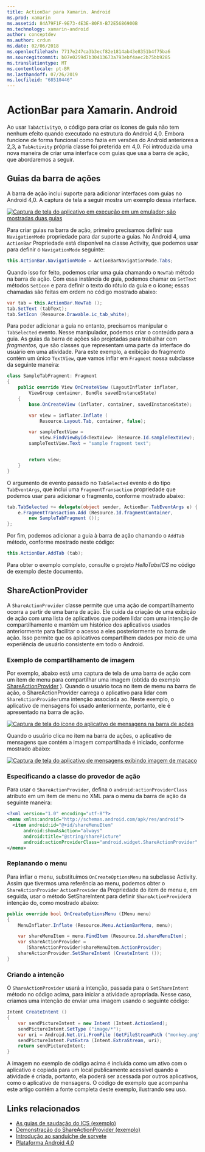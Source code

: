 ```yaml
---
title: ActionBar para Xamarin. Android
ms.prod: xamarin
ms.assetid: 84A79F1F-9E73-4E3E-80FA-B72E5686900B
ms.technology: xamarin-android
author: conceptdev
ms.author: crdun
ms.date: 02/06/2018
ms.openlocfilehash: 7717e247ca3b3ecf82e1814ab43e8351b4f75ba6
ms.sourcegitcommit: b07e0259d7b30413673a793ebf4aec2b75bb9285
ms.translationtype: MT
ms.contentlocale: pt-BR
ms.lasthandoff: 07/26/2019
ms.locfileid: "68510446"
---
```

# <a name="actionbar-for-xamarinandroid"></a>ActionBar para Xamarin. Android

Ao usar `TabActivity`o, o código para criar os ícones de guia não tem nenhum efeito quando executado na estrutura do Android 4,0. Embora funcione de forma funcional como fazia em versões do Android anteriores a 2,3, a `TabActivity` própria classe foi preterida em 4,0. Foi introduzida uma nova maneira de criar uma interface com guias que usa a barra de ação, que abordaremos a seguir.


## <a name="action-bar-tabs"></a>Guias da barra de ações

A barra de ação inclui suporte para adicionar interfaces com guias no Android 4,0.
A captura de tela a seguir mostra um exemplo dessa interface.

[![Captura de tela do aplicativo em execução em um emulador; são mostradas duas guias](action-bar-images/25-actionbartabs.png)](action-bar-images/25-actionbartabs.png#lightbox)

Para criar guias na barra de ação, primeiro precisamos definir sua `NavigationMode` propriedade para dar suporte a guias. No Android 4, uma `ActionBar` Propriedade está disponível na classe Activity, que podemos usar para definir o `NavigationMode` seguinte:

```csharp
this.ActionBar.NavigationMode = ActionBarNavigationMode.Tabs;
```

Quando isso for feito, podemos criar uma guia chamando o `NewTab` método na barra de ação. Com essa instância de guia, podemos chamar os `SetText` métodos `SetIcon` e para definir o texto do rótulo da guia e o ícone; essas chamadas são feitas em ordem no código mostrado abaixo:

```csharp
var tab = this.ActionBar.NewTab ();
tab.SetText (tabText);
tab.SetIcon (Resource.Drawable.ic_tab_white);
```

Para poder adicionar a guia no entanto, precisamos manipular o `TabSelected` evento. Nesse manipulador, podemos criar o conteúdo para a guia. As guias da barra de ações são projetadas para trabalhar com *fragmentos*, que são classes que representam uma parte da interface do usuário em uma atividade. Para este exemplo, a exibição do fragmento contém um único `TextView`, que vamos inflar em `Fragment` nossa subclasse da seguinte maneira:

```csharp
class SampleTabFragment: Fragment
{           
    public override View OnCreateView (LayoutInflater inflater,
        ViewGroup container, Bundle savedInstanceState)
    {
        base.OnCreateView (inflater, container, savedInstanceState);

        var view = inflater.Inflate (
            Resource.Layout.Tab, container, false);

        var sampleTextView =
            view.FindViewById<TextView> (Resource.Id.sampleTextView);            
        sampleTextView.Text = "sample fragment text";


        return view;
    }
}
```

O argumento de evento passado no `TabSelected` evento é do tipo `TabEventArgs`, que inclui uma `FragmentTransaction` propriedade que podemos usar para adicionar o fragmento, conforme mostrado abaixo:

```csharp
tab.TabSelected += delegate(object sender, ActionBar.TabEventArgs e) {             
    e.FragmentTransaction.Add (Resource.Id.fragmentContainer,
        new SampleTabFragment ());
};
```

Por fim, podemos adicionar a guia à barra de ação chamando o `AddTab` método, conforme mostrado neste código:

```csharp
this.ActionBar.AddTab (tab);
```

Para obter o exemplo completo, consulte o projeto *HelloTabsICS* no código de exemplo deste documento.


## <a name="shareactionprovider"></a>ShareActionProvider

A `ShareActionProvider` classe permite que uma ação de compartilhamento ocorra a partir de uma barra de ação. Ele cuida da criação de uma exibição de ação com uma lista de aplicativos que podem lidar com uma intenção de compartilhamento e mantém um histórico dos aplicativos usados anteriormente para facilitar o acesso a eles posteriormente na barra de ação. Isso permite que os aplicativos compartilhem dados por meio de uma experiência de usuário consistente em todo o Android.


### <a name="image-sharing-example"></a>Exemplo de compartilhamento de imagem

Por exemplo, abaixo está uma captura de tela de uma barra de ação com um item de menu para compartilhar uma imagem (obtida do exemplo [ShareActionProvider](https://developer.xamarin.com/samples/monodroid/ShareActionProviderDemo/) ). Quando o usuário toca no item de menu na barra de ação, o ShareActionProvider carrega o aplicativo para lidar com `ShareActionProvider`uma intenção associada ao. Neste exemplo, o aplicativo de mensagens foi usado anteriormente, portanto, ele é apresentado na barra de ação.

[![Captura de tela do ícone do aplicativo de mensagens na barra de ações](action-bar-images/09-shareactionprovider.png)](action-bar-images/09-shareactionprovider.png#lightbox)


Quando o usuário clica no item na barra de ações, o aplicativo de mensagens que contém a imagem compartilhada é iniciado, conforme mostrado abaixo:

[![Captura de tela do aplicativo de mensagens exibindo imagem de macaco](action-bar-images/10-messagewithimage.png)](action-bar-images/10-messagewithimage.png#lightbox)


### <a name="specifying-the-action-provider-class"></a>Especificando a classe do provedor de ação

Para usar o `ShareActionProvider`, defina o `android:actionProviderClass` atributo em um item de menu no XML para o menu da barra de ação da seguinte maneira:

```xml
<?xml version="1.0" encoding="utf-8"?>
<menu xmlns:android="http://schemas.android.com/apk/res/android">
  <item android:id="@+id/shareMenuItem"
      android:showAsAction="always"
      android:title="@string/sharePicture"
      android:actionProviderClass="android.widget.ShareActionProvider" />
</menu>
```


### <a name="inflating-the-menu"></a>Replanando o menu

Para inflar o menu, substituímos `OnCreateOptionsMenu` na subclasse Activity. Assim que tivermos uma referência ao menu, podemos obter o `ShareActionProvider` `ActionProvider` da Propriedade do item de menu e, em seguida, usar o método SetShareIntent para definir `ShareActionProvider`a intenção do, como mostrado abaixo:

```csharp
public override bool OnCreateOptionsMenu (IMenu menu)
{
    MenuInflater.Inflate (Resource.Menu.ActionBarMenu, menu);       

    var shareMenuItem = menu.FindItem (Resource.Id.shareMenuItem);           
    var shareActionProvider =
       (ShareActionProvider)shareMenuItem.ActionProvider;
    shareActionProvider.SetShareIntent (CreateIntent ());
}
```


### <a name="creating-the-intent"></a>Criando a intenção

O `ShareActionProvider` usará a intenção, passada para o `SetShareIntent` método no código acima, para iniciar a atividade apropriada. Nesse caso, criamos uma intenção de enviar uma imagem usando o seguinte código:

```csharp
Intent CreateIntent ()
{  
    var sendPictureIntent = new Intent (Intent.ActionSend);
    sendPictureIntent.SetType ("image/*");
    var uri = Android.Net.Uri.FromFile (GetFileStreamPath ("monkey.png"));          
    sendPictureIntent.PutExtra (Intent.ExtraStream, uri);
    return sendPictureIntent;
}
```

A imagem no exemplo de código acima é incluída como um ativo com o aplicativo e copiada para um local publicamente acessível quando a atividade é criada, portanto, ela poderá ser acessada por outros aplicativos, como o aplicativo de mensagens. O código de exemplo que acompanha este artigo contém a fonte completa deste exemplo, ilustrando seu uso.



## <a name="related-links"></a>Links relacionados

- [As guias de saudação do ICS (exemplo)](https://developer.xamarin.com/samples/monodroid/HelloTabsICS/)
- [Demonstração do ShareActionProvider (exemplo)](https://developer.xamarin.com/samples/monodroid/ShareActionProviderDemo/)
- [Introdução ao sanduíche de sorvete](http://www.android.com/about/ice-cream-sandwich/)
- [Plataforma Android 4,0](https://developer.android.com/sdk/android-4.0.html)
